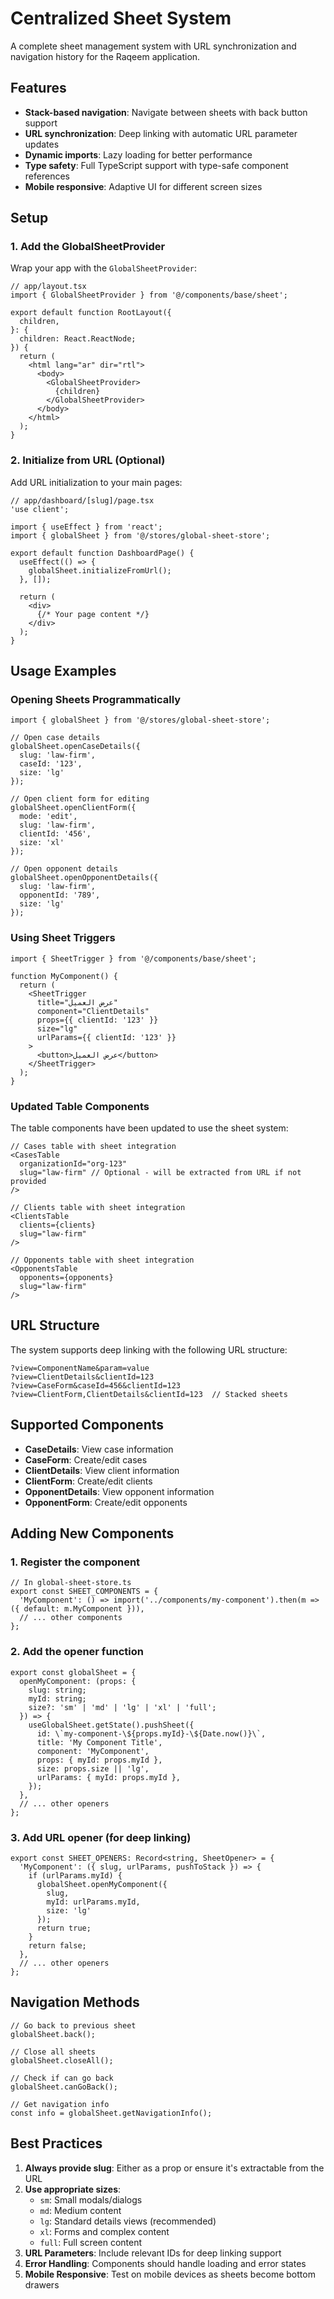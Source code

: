 # Centralized Sheet System

A complete sheet management system with URL synchronization and navigation history for the Raqeem application.

## Features

- **Stack-based navigation**: Navigate between sheets with back button support
- **URL synchronization**: Deep linking with automatic URL parameter updates
- **Dynamic imports**: Lazy loading for better performance
- **Type safety**: Full TypeScript support with type-safe component references
- **Mobile responsive**: Adaptive UI for different screen sizes

## Setup

### 1. Add the GlobalSheetProvider

Wrap your app with the `GlobalSheetProvider`:

```tsx
// app/layout.tsx
import { GlobalSheetProvider } from '@/components/base/sheet';

export default function RootLayout({
  children,
}: {
  children: React.ReactNode;
}) {
  return (
    <html lang="ar" dir="rtl">
      <body>
        <GlobalSheetProvider>
          {children}
        </GlobalSheetProvider>
      </body>
    </html>
  );
}
```

### 2. Initialize from URL (Optional)

Add URL initialization to your main pages:

```tsx
// app/dashboard/[slug]/page.tsx
'use client';

import { useEffect } from 'react';
import { globalSheet } from '@/stores/global-sheet-store';

export default function DashboardPage() {
  useEffect(() => {
    globalSheet.initializeFromUrl();
  }, []);

  return (
    <div>
      {/* Your page content */}
    </div>
  );
}
```

## Usage Examples

### Opening Sheets Programmatically

```tsx
import { globalSheet } from '@/stores/global-sheet-store';

// Open case details
globalSheet.openCaseDetails({
  slug: 'law-firm',
  caseId: '123',
  size: 'lg'
});

// Open client form for editing
globalSheet.openClientForm({
  mode: 'edit',
  slug: 'law-firm', 
  clientId: '456',
  size: 'xl'
});

// Open opponent details
globalSheet.openOpponentDetails({
  slug: 'law-firm',
  opponentId: '789',
  size: 'lg'
});
```

### Using Sheet Triggers

```tsx
import { SheetTrigger } from '@/components/base/sheet';

function MyComponent() {
  return (
    <SheetTrigger
      title="عرض العميل"
      component="ClientDetails"
      props={{ clientId: '123' }}
      size="lg"
      urlParams={{ clientId: '123' }}
    >
      <button>عرض العميل</button>
    </SheetTrigger>
  );
}
```

### Updated Table Components

The table components have been updated to use the sheet system:

```tsx
// Cases table with sheet integration
<CasesTable 
  organizationId="org-123"
  slug="law-firm" // Optional - will be extracted from URL if not provided
/>

// Clients table with sheet integration  
<ClientsTable
  clients={clients}
  slug="law-firm"
/>

// Opponents table with sheet integration
<OpponentsTable
  opponents={opponents}
  slug="law-firm"
/>
```

## URL Structure

The system supports deep linking with the following URL structure:

```
?view=ComponentName&param=value
?view=ClientDetails&clientId=123
?view=CaseForm&caseId=456&clientId=123
?view=ClientForm,ClientDetails&clientId=123  // Stacked sheets
```

## Supported Components

- **CaseDetails**: View case information
- **CaseForm**: Create/edit cases  
- **ClientDetails**: View client information
- **ClientForm**: Create/edit clients
- **OpponentDetails**: View opponent information
- **OpponentForm**: Create/edit opponents

## Adding New Components

### 1. Register the component

```tsx
// In global-sheet-store.ts
export const SHEET_COMPONENTS = {
  'MyComponent': () => import('../components/my-component').then(m => ({ default: m.MyComponent })),
  // ... other components
};
```

### 2. Add the opener function

```tsx
export const globalSheet = {
  openMyComponent: (props: {
    slug: string;
    myId: string;
    size?: 'sm' | 'md' | 'lg' | 'xl' | 'full';
  }) => {
    useGlobalSheet.getState().pushSheet({
      id: \`my-component-\${props.myId}-\${Date.now()}\`,
      title: 'My Component Title',
      component: 'MyComponent',
      props: { myId: props.myId },
      size: props.size || 'lg',
      urlParams: { myId: props.myId },
    });
  },
  // ... other openers
};
```

### 3. Add URL opener (for deep linking)

```tsx
export const SHEET_OPENERS: Record<string, SheetOpener> = {
  'MyComponent': ({ slug, urlParams, pushToStack }) => {
    if (urlParams.myId) {
      globalSheet.openMyComponent({
        slug,
        myId: urlParams.myId,
        size: 'lg'
      });
      return true;
    }
    return false;
  },
  // ... other openers
};
```

## Navigation Methods

```tsx
// Go back to previous sheet
globalSheet.back();

// Close all sheets
globalSheet.closeAll();

// Check if can go back
globalSheet.canGoBack();

// Get navigation info
const info = globalSheet.getNavigationInfo();
```

## Best Practices

1. **Always provide slug**: Either as a prop or ensure it's extractable from the URL
2. **Use appropriate sizes**: 
   - `sm`: Small modals/dialogs
   - `md`: Medium content
   - `lg`: Standard details views (recommended)
   - `xl`: Forms and complex content
   - `full`: Full screen content
3. **URL Parameters**: Include relevant IDs for deep linking support
4. **Error Handling**: Components should handle loading and error states
5. **Mobile Responsive**: Test on mobile devices as sheets become bottom drawers